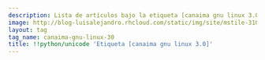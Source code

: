```yaml
---
description: Lista de artículos bajo la etiqueta [canaima gnu linux 3.0]
image: http://blog-luisalejandro.rhcloud.com/static/img/site/mstile-310x310.png
layout: tag
tag_name: canaima-gnu-linux-30
title: !!python/unicode 'Etiqueta [canaima gnu linux 3.0]'
---
```

